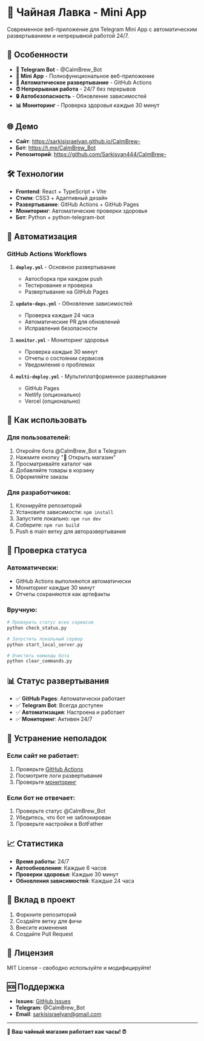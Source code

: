 # 🍵 Чайная Лавка - Mini App

Современное веб-приложение для Telegram Mini App с автоматическим развертыванием и непрерывной работой 24/7.

## 🚀 Особенности

- **🤖 Telegram Bot** - @CalmBrew_Bot
- **📱 Mini App** - Полнофункциональное веб-приложение
- **🔄 Автоматическое развертывание** - GitHub Actions
- **⏰ Непрерывная работа** - 24/7 без перерывов
- **🔒 Автобезопасность** - Обновление зависимостей
- **📊 Мониторинг** - Проверка здоровья каждые 30 минут

## 🌐 Демо

- **Сайт**: https://sarkisisraelyan.github.io/CalmBrew-
- **Бот**: https://t.me/CalmBrew_Bot
- **Репозиторий**: https://github.com/Sarkisyan444/CalmBrew-

## 🛠️ Технологии

- **Frontend**: React + TypeScript + Vite
- **Стили**: CSS3 + Адаптивный дизайн
- **Развертывание**: GitHub Actions + GitHub Pages
- **Мониторинг**: Автоматические проверки здоровья
- **Бот**: Python + python-telegram-bot

## 🔄 Автоматизация

### GitHub Actions Workflows

1. **`deploy.yml`** - Основное развертывание
   - Автосборка при каждом push
   - Тестирование и проверка
   - Развертывание на GitHub Pages

2. **`update-deps.yml`** - Обновление зависимостей
   - Проверка каждые 24 часа
   - Автоматические PR для обновлений
   - Исправления безопасности

3. **`monitor.yml`** - Мониторинг здоровья
   - Проверка каждые 30 минут
   - Отчеты о состоянии сервисов
   - Уведомления о проблемах

4. **`multi-deploy.yml`** - Мультиплатформенное развертывание
   - GitHub Pages
   - Netlify (опционально)
   - Vercel (опционально)

## 📱 Как использовать

### Для пользователей:
1. Откройте бота @CalmBrew_Bot в Telegram
2. Нажмите кнопку "🍵 Открыть магазин"
3. Просматривайте каталог чая
4. Добавляйте товары в корзину
5. Оформляйте заказы

### Для разработчиков:
1. Клонируйте репозиторий
2. Установите зависимости: `npm install`
3. Запустите локально: `npm run dev`
4. Соберите: `npm run build`
5. Push в main ветку для авторазвертывания

## 🔧 Проверка статуса

### Автоматически:
- GitHub Actions выполняются автоматически
- Мониторинг каждые 30 минут
- Отчеты сохраняются как артефакты

### Вручную:
```bash
# Проверить статус всех сервисов
python check_status.py

# Запустить локальный сервер
python start_local_server.py

# Очистить команды бота
python clear_commands.py
```

## 📊 Статус развертывания

- ✅ **GitHub Pages**: Автоматически работает
- ✅ **Telegram Bot**: Всегда доступен
- ✅ **Автоматизация**: Настроена и работает
- ✅ **Мониторинг**: Активен 24/7

## 🚨 Устранение неполадок

### Если сайт не работает:
1. Проверьте [GitHub Actions](https://github.com/Sarkisyan444/CalmBrew-/actions)
2. Посмотрите логи развертывания
3. Проверьте [мониторинг](https://github.com/Sarkisyan444/CalmBrew-/actions/workflows/monitor.yml)

### Если бот не отвечает:
1. Проверьте статус @CalmBrew_Bot
2. Убедитесь, что бот не заблокирован
3. Проверьте настройки в BotFather

## 📈 Статистика

- **Время работы**: 24/7
- **Автообновления**: Каждые 6 часов
- **Проверки здоровья**: Каждые 30 минут
- **Обновления зависимостей**: Каждые 24 часа

## 🤝 Вклад в проект

1. Форкните репозиторий
2. Создайте ветку для фичи
3. Внесите изменения
4. Создайте Pull Request

## 📄 Лицензия

MIT License - свободно используйте и модифицируйте!

## 🆘 Поддержка

- **Issues**: [GitHub Issues](https://github.com/Sarkisyan444/CalmBrew-/issues)
- **Telegram**: @CalmBrew_Bot
- **Email**: sarkisisraelyan@gmail.com

---

**🍵 Ваш чайный магазин работает как часы! ⏰**

